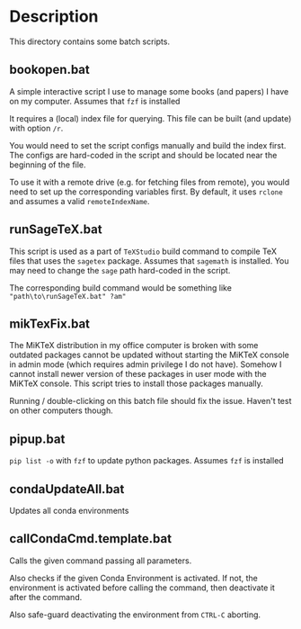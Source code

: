 # Description

This directory contains some batch scripts.

## bookopen.bat

A simple interactive script I use to manage some books (and papers) I have on my computer. Assumes that `fzf` is installed

It requires a (local) index file for querying. This file can be built (and update) with option `/r`.

You would need to set the script configs manually and build the index first. The configs are hard-coded in the script and should be located near the beginning of the file.

To use it with a remote drive (e.g. for fetching files from remote), you would need to set up the corresponding variables first. By default, it uses `rclone` and assumes a valid `remoteIndexName`.

## runSageTeX.bat

This script is used as a part of `TeXStudio` build command to compile TeX files that uses the `sagetex` package. Assumes that `sagemath` is installed. You may need to change the `sage` path hard-coded in the script.

The corresponding build command would be something like `"path\to\runSageTeX.bat" ?am"`

## mikTexFix.bat

The MiKTeX distribution in my office computer is broken with some outdated packages cannot be updated without starting the MiKTeX console in admin mode (which requires admin privilege I do not have). Somehow I cannot install newer version of these packages in user mode with the MiKTeX console. This script tries to install those packages manually.

Running / double-clicking on this batch file should fix the issue. Haven't test on other computers though.

## pipup.bat

`pip list -o` with `fzf` to update python packages. Assumes `fzf` is installed

## condaUpdateAll.bat

Updates all conda environments

## callCondaCmd.template.bat 

Calls the given command passing all parameters.

Also checks if the given Conda Environment is activated. If not, the environment is activated before calling the command, then deactivate it after the command.

Also safe-guard deactivating the environment from `CTRL-C` aborting.


